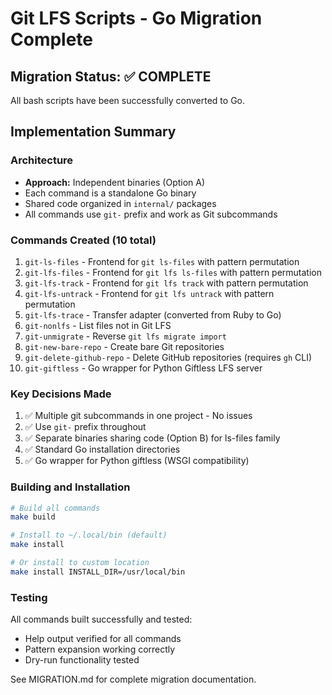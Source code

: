 # Git LFS Scripts - Go Migration Complete

## Migration Status: ✅ COMPLETE

All bash scripts have been successfully converted to Go.

## Implementation Summary

### Architecture

- **Approach:** Independent binaries (Option A)
- Each command is a standalone Go binary
- Shared code organized in `internal/` packages
- All commands use `git-` prefix and work as Git subcommands

### Commands Created (10 total)

1. `git-ls-files` - Frontend for `git ls-files` with pattern permutation
2. `git-lfs-files` - Frontend for `git lfs ls-files` with pattern permutation
3. `git-lfs-track` - Frontend for `git lfs track` with pattern permutation
4. `git-lfs-untrack` - Frontend for `git lfs untrack` with pattern permutation
5. `git-lfs-trace` - Transfer adapter (converted from Ruby to Go)
6. `git-nonlfs` - List files not in Git LFS
7. `git-unmigrate` - Reverse `git lfs migrate import`
8. `git-new-bare-repo` - Create bare Git repositories
9. `git-delete-github-repo` - Delete GitHub repositories (requires `gh` CLI)
10. `git-giftless` - Go wrapper for Python Giftless LFS server

### Key Decisions Made

1. ✅ Multiple git subcommands in one project - No issues
2. ✅ Use `git-` prefix throughout
3. ✅ Separate binaries sharing code (Option B) for ls-files family
4. ✅ Standard Go installation directories
5. ✅ Go wrapper for Python giftless (WSGI compatibility)

### Building and Installation

```bash
# Build all commands
make build

# Install to ~/.local/bin (default)
make install

# Or install to custom location
make install INSTALL_DIR=/usr/local/bin
```

### Testing

All commands built successfully and tested:

- Help output verified for all commands
- Pattern expansion working correctly
- Dry-run functionality tested

See MIGRATION.md for complete migration documentation.
